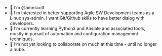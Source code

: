 - 👋 I’m @amnscott
- 👀 I’m interested in better supporting Agile SW Development teams as a Linux sys-admin. I want Git/Github skills to have better dialog with developers.
- 🌱 I’m currently learning Python3 and Ansible and associated tools, mostly in pursuit of automation and configuration management techniques.
- 💞️ I’m not yet looking to collaborate on much at this time - until no longer a nube.

<!---
amnscott/amnscott is a ✨ special ✨ repository because its `README.md` (this file) appears on your GitHub profile.
You can click the Preview link to take a look at your changes.
--->
